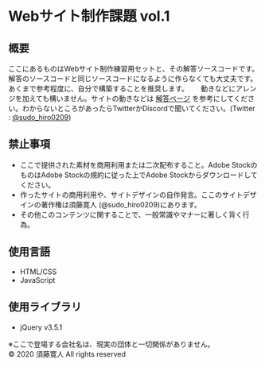 Webサイト制作課題 vol.1
====

## 概要
ここにあるものはWebサイト制作練習用セットと、その解答ソースコードです。　　
解答のソースコードと同じソースコードになるように作らなくても大丈夫です。あくまで参考程度に、自分で構築することを推奨します。　　
動きなどにアレンジを加えても構いません。サイトの動きなどは [解答ページ]() を参考にしてください。わからないところがあったらTwitterかDiscordで聞いてください。(Twitter : [@sudo_hiro0209](https://twitter.com/sudo_hiro0209))

## 禁止事項
- ここで提供された素材を商用利用または二次配布すること。Adobe StockのものはAdobe Stockの規約に従った上でAdobe Stockからダウンロードしてください。
- 作ったサイトの商用利用や、サイトデザインの自作発言。ここのサイトデザインの著作権は須藤寛人 (@sudo_hiro0209)にあります。
- その他このコンテンツに関することで、一般常識やマナーに著しく背く行為。

## 使用言語
- HTML/CSS
- JavaScript

## 使用ライブラリ
- jQuery v3.5.1　　

※ここで登場する会社名は、現実の団体と一切関係がありません。  
© 2020 須藤寛人 All rights reserved
